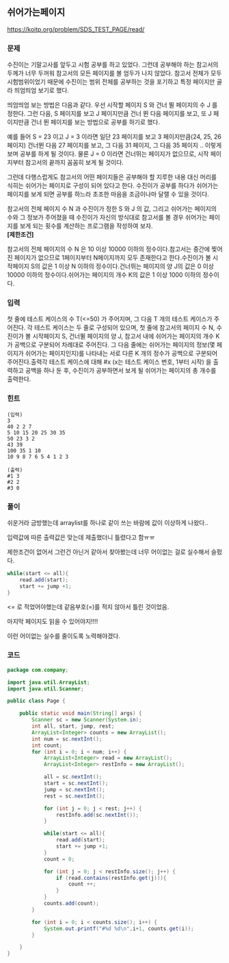 ## 쉬어가는페이지

https://koitp.org/problem/SDS_TEST_PAGE/read/

### 문제

수진이는 기말고사를 앞두고 시험 공부를 하고 있었다. 그런데 공부해야 하는 참고서의 두께가 너무 두꺼워 참고서의 모든 페이지를 볼 엄두가 나지 않았다. 참고서 전체가 모두 시험범위이었기 때문에 수진이는 범위 전체를 공부하는 것을 포기하고 특정 페이지만 골라 띄엄띄엄 보기로 했다.

띄엄띄엄 보는 방법은 다음과 같다. 우선 시작할 페이지 S 와 건너 뛸 페이지의 수 J 를 정한다. 그런 다음, S 페이지를 보고 J 페이지만큼 건너 뛴 다음 페이지를 보고, 또 J 페이지만큼 건너 뛴 페이지를 보는 방법으로 공부를 하기로 했다.

예를 들어 S = 23 이고 J = 3 이라면 일단 23 페이지를 보고 3 페이지만큼(24, 25, 26페이지) 건너뛴 다음 27 페이지를 보고, 그 다음 31 페이지, 그 다음 35 페이지 .. 이렇게 보며 공부를 하게 될 것이다. 물론 J = 0 이라면 건너뛰는 페이지가 없으므로, 시작 페이지부터 참고서의 끝까지 꼼꼼히 보게 될 것이다.

그런데 다행스럽게도 참고서의 어떤 페이지들은 공부해야 할 지루한 내용 대신 머리를 식히는 쉬어가는 페이지로 구성이 되어 있다고 한다. 수진이가 공부를 하다가 쉬어가는 페이지를 보게 되면 공부를 하느라 초조한 마음을 조금이나마 달랠 수 있을 것이다.

참고서의 전체 페이지 수 N 과 수진이가 정한 S 와 J 의 값, 그리고 쉬어가는 페이지의 수와 그 정보가 주어졌을 때 수진이가 자신의 방식대로 참고서를 볼 경우 쉬어가는 페이지를 보게 되는 횟수를 계산하는 프로그램을 작성하여 보자.
<br>
**[제한조건]**

참고서의 전체 페이지의 수 N 은 10 이상 10000 이하의 정수이다.참고서는 중간에 찢어진 페이지가 없으므로 1페이지부터 N페이지까지 모두 존재한다고 한다.수진이가 볼 시작페이지 S의 값은 1 이상 N 이하의 정수이다.건너뛰는 페이지의 양 J의 값은 0 이상 10000 이하의 정수이다.쉬어가는 페이지의 개수 K의 값은 1 이상 1000 이하의 정수이다.

### 입력

첫 줄에 테스트 케이스의 수 T(<=50) 가 주어지며, 그 다음 T 개의 테스트 케이스가 주어진다. 각 테스트 케이스는 두 줄로 구성되어 있으며, 첫 줄에 참고서의 페이지 수 N, 수진이가 볼 시작페이지 S, 건너뛸 페이지의 양 J, 참고서 내에 쉬어가는 페이지의 개수 K 가 공백으로 구분되어 차례대로 주어진다. 그 다음 줄에는 쉬어가는 페이지의 정보(몇 페이지가 쉬어가는 페이지인지)를 나타내는 서로 다른 K 개의 정수가 공백으로 구분되어 주어진다.출력각 테스트 케이스에 대해 #x (x는 테스트 케이스 번호, 1부터 시작) 을 출력하고 공백을 하나 둔 후, 수진이가 공부하면서 보게 될 쉬어가는 페이지의 총 개수를 출력한다.



### 힌트

```
(입력)
3
40 2 2 7
5 10 15 20 25 30 35
50 23 3 2
43 39
100 35 1 10
10 9 8 7 6 5 4 1 2 3

(출력)
#1 3
#2 2
#3 0
```

### 풀이

쉬운거라 금방했는데 arraylist를 하나로 같이 쓰는 바람에 값이 이상하게 나왔다..

입력값에 따른 출력값은 맞는데 제출했더니 틀렸다고 함ㅠㅠ

제한조건이 없어서 그런건 아닌거 같아서 찾아봤는데 너무 어이없는 걸로 실수해서 슬펐다.

```java
while(start <= all){
    read.add(start);
    start += jump +1;
}
```

<= 로 적었어야했는데 같음부호(=)를 적지 않아서 틀린 것이었음.

마지막 페이지도 읽을 수 있어야지!!!!

이런 어이없는 실수를 줄이도록 노력해야겠다.



### 코드

```java
package com.company;

import java.util.ArrayList;
import java.util.Scanner;

public class Page {

    public static void main(String[] args) {
        Scanner sc = new Scanner(System.in);
        int all, start, jump, rest;
        ArrayList<Integer> counts = new ArrayList();
        int num = sc.nextInt();
        int count;
        for (int i = 0; i < num; i++) {
            ArrayList<Integer> read = new ArrayList();
            ArrayList<Integer> restInfo = new ArrayList();

            all = sc.nextInt();
            start = sc.nextInt();
            jump = sc.nextInt();
            rest = sc.nextInt();

            for (int j = 0; j < rest; j++) {
                restInfo.add(sc.nextInt());
            }

            while(start <= all){
                read.add(start);
                start += jump +1;
            }
            count = 0;

            for (int j = 0; j < restInfo.size(); j++) {
                if (read.contains(restInfo.get(j))){
                    count ++;
                }
            }
            counts.add(count);
        }

        for (int i = 0; i < counts.size(); i++) {
            System.out.printf("#%d %d\n",i+1, counts.get(i));
        }

    }
}
```

